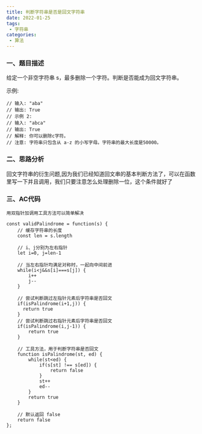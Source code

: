 ```yaml
---
title: 判断字符串是否是回文字符串
date: 2022-01-25
tags:
 - 字符串
categories: 
 - 算法
---
```




### 一、题目描述

给定一个非空字符串 s，最多删除一个字符。判断是否能成为回文字符串。

示例:


```
// 输入: "aba"
// 输出: True
// 示例 2:
// 输入: "abca"
// 输出: True
// 解释: 你可以删除c字符。
// 注意: 字符串只包含从 a-z 的小写字母。字符串的最大长度是50000。     
```


### 二、思路分析

回文字符串的衍生问题,因为我们已经知道回文串的基本判断方法了，可以在函数里写一下并且调用，我们只要注意怎么处理删除一位，这个条件就好了


### 三、AC代码

```
用双指针加调用工具方法可以简单解决

const validPalindrome = function(s) {
    // 缓存字符串的长度
    const len = s.length

    // i、j分别为左右指针
    let i=0, j=len-1
    
    // 当左右指针均满足对称时，一起向中间前进
    while(i<j&&s[i]===s[j]) {
        i++ 
        j--
    }
    
    // 尝试判断跳过左指针元素后字符串是否回文
    if(isPalindrome(i+1,j)) {
      return true
    }
    // 尝试判断跳过右指针元素后字符串是否回文
    if(isPalindrome(i,j-1)) {
        return true
    }
    
    // 工具方法，用于判断字符串是否回文
    function isPalindrome(st, ed) {
        while(st<ed) {
            if(s[st] !== s[ed]) {
                return false
            }
            st++
            ed--
        } 
        return true
    }
    
    // 默认返回 false
    return false 
};

```



